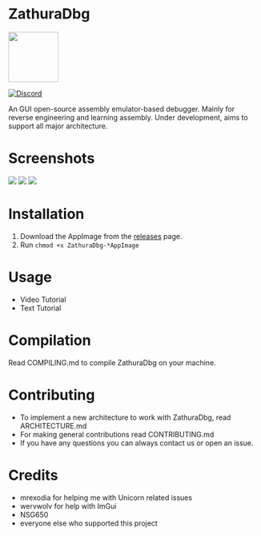 # ZathuraDbg
<img width="100" src="https://i.ibb.co/wCfN9dg/a-simplistic-app-icon-illustration-of-a-mysterious-8-Nv13mot-SFSz3-GY8uhfpd-Q-yms-YVJp-JS8u-Swlx-KNK.jpg">

[![Discord](https://img.shields.io/badge/chat-on%20Discord-green.svg)](https://discord.gg/dyMuwaZfPf)

An GUI open-source assembly emulator-based debugger. Mainly for reverse engineering and learning assembly. Under development, aims to support all major architecture.

# Screenshots
<img src="https://i.ibb.co/7SYVRZG/image.png">

<img src="https://i.ibb.co/s90gWVq/image.png">

<img src="https://i.ibb.co/Kytmwj1/image.png">

# Installation
1. Download the AppImage from the [releases](https://github.com/ZathuraDbg/ZathuraDbg) page.
2. Run `chmod +x ZathuraDbg-*AppImage`

# Usage
- Video Tutorial
- Text Tutorial

# Compilation
Read COMPILING.md to compile ZathuraDbg on your machine.

# Contributing
- To implement a new architecture to work with ZathuraDbg, read ARCHITECTURE.md
- For making general contributions read CONTRIBUTING.md
- If you have any questions you can always contact us or open an issue.

# Credits
- mrexodia for helping me with Unicorn related issues
- wervwolv for help with ImGui
- NSG650
- everyone else who supported this project
